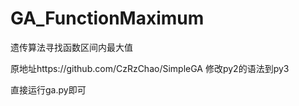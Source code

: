 # GA_FunctionMaximum
遗传算法寻找函数区间内最大值

原地址https://github.com/CzRzChao/SimpleGA
修改py2的语法到py3


直接运行ga.py即可

